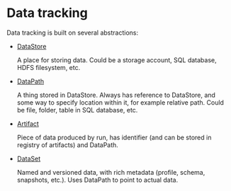 # Data tracking

Data tracking is built on several abstractions:

- [DataStore](datastore.md)

  A place for storing data. Could be a storage account, SQL database, HDFS filesystem, etc.

- [DataPath](datapath.md)

  A thing stored in DataStore. Always has reference to DataStore, and some way to specify location within it, for example relative path. Could be file, folder, table in SQL database, etc.

- [Artifact](artifact.md)

  Piece of data produced by run, has identifier (and can be stored in registry of artifacts) and DataPath.

- [DataSet](dataset.md)

  Named and versioned data, with rich metadata (profile, schema, snapshots, etc.). Uses DataPath to point to actual data.